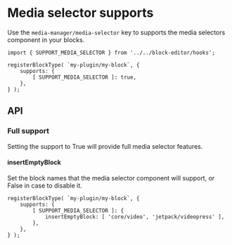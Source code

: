# Media selector supports

Use the `media-manager/media-selector` key to supports the media selectors component in your blocks.

```es6
import { SUPPORT_MEDIA_SELECTOR } from '../../block-editor/hooks';

registerBlockType( `my-plugin/my-block`, {
	supports: {
		[ SUPPORT_MEDIA_SELECTOR ]: true,
	},
} );
```

## API

### Full support

Setting the support to True will provide full media selector features.

#### insertEmptyBlock

Set the block names that the media selector component will support, or False in case to disable it.

```es6
registerBlockType( `my-plugin/my-block`, {
	supports: {
		[ SUPPORT_MEDIA_SELECTOR ]: {
			insertEmptyBlock: [ 'core/video', 'jetpack/videopress' ],
		},
	},
} );
```
